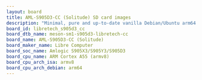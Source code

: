 ```yaml
---
layout: board
title: AML-S905D3-CC (Solitude) SD card images
description: "Minimal, pure and up-to-date vanilla Debian/Ubuntu arm64 SD card images for AML-S905D3-CC (Solitude) by Libre Computer, SoC: Amlogic S905X3/S905Y3/S905D3, CPU ISA: armv8"
board_id: libretech_s905d3_cc
board_dtb_name: meson-sm1-s905d3-libretech-cc
board_name: AML-S905D3-CC (Solitude)
board_maker_name: Libre Computer
board_soc_name: Amlogic S905X3/S905Y3/S905D3
board_cpu_name: ARM Cortex A55 (armv8)
board_cpu_arch_isa: armv8
board_cpu_arch_debian: arm64
---
```

